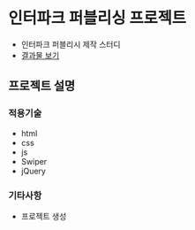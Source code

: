 # 인터파크 퍼블리싱 프로젝트

- 인터파크 퍼블리시 제작 스터디
- [결과물 보기](https://)

## 프로젝트 설명

### 적용기술

- html
- css
- js
- Swiper
- jQuery

### 기타사항

- 프로젝트 생성
